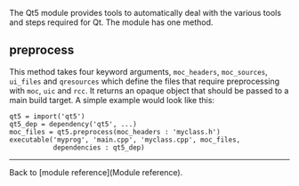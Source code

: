 The Qt5 module provides tools to automatically deal with the various tools and steps required for Qt. The module has one method.

## preprocess

This method takes four keyword arguments, `moc_headers`, `moc_sources`, `ui_files` and `qresources` which define the files that require preprocessing with `moc`, `uic` and `rcc`. It returns an opaque object that should be passed to a main build target. A simple example would look like this:

```meson
qt5 = import('qt5')
qt5_dep = dependency('qt5', ...)
moc_files = qt5.preprocess(moc_headers : 'myclass.h')
executable('myprog', 'main.cpp', 'myclass.cpp', moc_files,
           dependencies : qt5_dep)
```

---

Back to [module reference](Module reference).